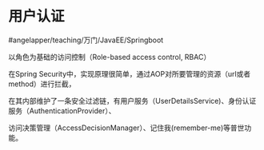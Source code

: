 # 用户认证
#angelapper/teaching/万门/JavaEE/Springboot

以角色为基础的访问控制（Role-based access control, RBAC）

在Spring Security中，实现原理很简单，通过AOP对所要管理的资源（url或者method）进行拦截，

在其内部维护了一条安全过滤链，有用户服务（UserDetailsService)、身份认证服务（AuthenticationProvider）、

访问决策管理（AccessDecisionManager）、记住我(remember-me)等普世功能。
